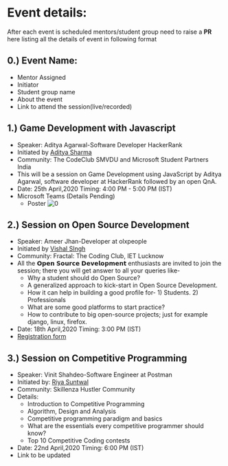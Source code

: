 # Event details:
After each event is scheduled mentors/student group need to raise a **PR** here listing all the details of event in following format

## 0.) Event Name:
- Mentor Assigned
- Initiator
- Student group name
- About the event
- Link to attend the session(live/recorded)

## 1.) Game Development with Javascript
- Speaker: Aditya Agarwal-Software Developer HackerRank
- Initiated by [Aditya Sharma](https://github.com/sharmaaditya570191) 
- Community: The CodeClub SMVDU and Microsoft Student Partners India
- This will be a session on Game Development using JavaScript by Aditya Agarwal, software developer at HackerRank followed by an open QnA. 
- Date: 25th April,2020 Timing: 4:00 PM - 5:00 PM (IST)
- Microsoft Teams (Details Pending)  
   - Poster
![0](https://user-images.githubusercontent.com/33570551/79624769-97ed7380-8141-11ea-814d-89e8c697c5e9.jpg)

## 2.) Session on Open Source Development
- Speaker: Ameer Jhan-Developer at olxpeople
- Initiated by [Vishal SIngh](https://github.com/singhv1shal)
- Community: Fractal: The Coding Club, IET Lucknow 
- All the 𝗢𝗽𝗲𝗻 𝗦𝗼𝘂𝗿𝗰𝗲 𝗗𝗲𝘃𝗲𝗹𝗼𝗽𝗺𝗲𝗻𝘁 enthusiasts are invited to join the session; there you will get answer to all your queries like-
    * Why a student should do Open Source?
    * A generalized approach to kick-start in Open Source Development.
    * How it can help in building a good profile for- 1) Students.  2) Professionals
    * What are some good platforms to start practice?
    * How to contribute to big open-source  projects; just for example django, linux, firefox.
- Date: 18th April,2020 Timing: 3:00 PM (IST)
- [Registration form](https://forms.gle/6AydBeGHEKn9C3JL7)

## 3.) Session on Competitive Programming
- Speaker: Vinit Shahdeo-Software Engineer at Postman
- Initiated by: [Riya Suntwal](https://github.com/carrisunrio)
- Community: Skillenza Hustler Community
- Details:  
    * Introduction to Competitive Programming
    * Algorithm, Design and Analysis
    * Competitive programming paradigm and basics
    * What are the essentials every competitive programmer should know?
    * Top 10 Competitive Coding contests
- Date: 22nd April,2020 Timing: 6:00 PM (IST)
- Link to be updated
